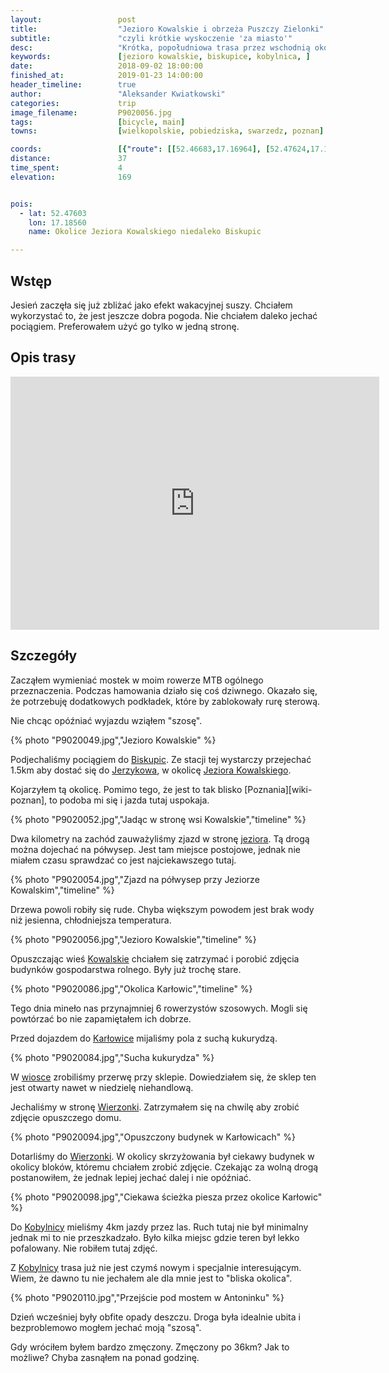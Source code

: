 ```yaml
---
layout:                 post
title:                  "Jezioro Kowalskie i obrzeża Puszczy Zielonki"
subtitle:               "czyli krótkie wyskoczenie 'za miasto'"
desc:                   "Krótka, popołudniowa trasa przez wschodnią okolicę Poznania. Po powrocie z Podlasia nie miałem nastroju na jazdę rowerem. Teraz przypomniało mi się, co jest w tym takiego fajnego."
keywords:               [jezioro kowalskie, biskupice, kobylnica, ]
date:                   2018-09-02 18:00:00
finished_at:            2019-01-23 14:00:00
header_timeline:        true
author:                 "Aleksander Kwiatkowski"
categories:             trip
image_filename:         P9020056.jpg
tags:                   [bicycle, main]
towns:                  [wielkopolskie, pobiedziska, swarzedz, poznan]

coords:                 [{"route": [[52.46683,17.16964], [52.47624,17.18586], [52.48581,17.13608], [52.49610,17.12526], [52.49746,17.10715], [52.48832,17.09179], [52.47410,17.09917], [52.44476,17.07608], [52.42985,17.07282]], "type": "bicycle"}]
distance:               37
time_spent:             4
elevation:              169


pois:
  - lat: 52.47603
    lon: 17.18560
    name: Okolice Jeziora Kowalskiego niedaleko Biskupic

---
```


[wiki-biskupice]: https://pl.wikipedia.org/wiki/Biskupice_(powiat_pozna%C5%84ski)
[wiki-jerzykowo]: https://pl.wikipedia.org/wiki/Jerzykowo_(powiat_pozna%C5%84ski)
[wiki-jezioro-kowalskie]: https://pl.wikipedia.org/wiki/Jezioro_Kowalskie
[wiki-kowalskie]: https://pl.wikipedia.org/wiki/Kowalskie_(wojew%C3%B3dztwo_wielkopolskie)
[wiki-karlowice]: https://pl.wikipedia.org/wiki/Kar%C5%82owice_(powiat_pozna%C5%84ski)
[wiki-wierzonka]: https://pl.wikipedia.org/wiki/Wierzonka
[wiki-kobylnica]: https://pl.wikipedia.org/wiki/Kobylnica_(wojew%C3%B3dztwo_wielkopolskie)

## Wstęp

Jesień zaczęła się już zbliżać jako efekt wakacyjnej suszy. Chciałem wykorzystać
to, że jest jeszcze dobra pogoda.
Nie chciałem daleko jechać pociągiem. Preferowałem użyć go tylko
w jedną stronę.

## Opis trasy

<iframe height='405' width='590' frameborder='0' allowtransparency='true' scrolling='no' src='https://www.strava.com/activities/1814828186/embed/95308c6bf1c0af8a169d5b517cc45658cf303bed'></iframe>

## Szczegóły

Zacząłem wymieniać mostek w moim rowerze MTB ogólnego przeznaczenia.
Podczas hamowania działo się coś dziwnego. Okazało się,
że potrzebuję dodatkowych podkładek, które by zablokowały rurę sterową.

Nie chcąc opóźniać wyjazdu wziąłem "szosę".

{% photo "P9020049.jpg","Jezioro Kowalskie" %}

Podjechaliśmy pociągiem do [Biskupic][wiki-biskupice]. Ze stacji tej wystarczy przejechać
1.5km aby dostać się do [Jerzykowa][wiki-jerzykowo], w okolicę
[Jeziora Kowalskiego][wiki-jezioro-kowalskie].

Kojarzyłem tą okolicę. Pomimo tego, że jest to tak blisko
[Poznania][wiki-poznan], to podoba mi się i jazda tutaj uspokaja.

{% photo "P9020052.jpg","Jadąc w stronę wsi Kowalskie","timeline" %}

Dwa kilometry na zachód zauważyliśmy zjazd w stronę [jeziora][wiki-jezioro-kowalskie].
Tą drogą można dojechać na półwysep. Jest tam miejsce postojowe, jednak
nie miałem czasu sprawdzać co jest najciekawszego tutaj.

{% photo "P9020054.jpg","Zjazd na półwysep przy Jeziorze Kowalskim","timeline" %}

Drzewa powoli robiły się rude. Chyba większym powodem jest brak wody niż
jesienna, chłodniejsza temperatura.

{% photo "P9020056.jpg","Jezioro Kowalskie","timeline" %}

Opuszczając wieś [Kowalskie][wiki-kowalskie] chciałem się zatrzymać i porobić zdjęcia
budynków gospodarstwa rolnego. Były już trochę stare.

{% photo "P9020086.jpg","Okolica Karłowic","timeline" %}

Tego dnia mineło nas przynajmniej 6 rowerzystów szosowych. Mogli się powtórzać bo nie
zapamiętałem ich dobrze.

Przed dojazdem do [Karłowice][wiki-karlowice] mijaliśmy pola z suchą kukurydzą.

{% photo "P9020084.jpg","Sucha kukurydza" %}

W [wiosce][wiki-karlowice] zrobiliśmy przerwę przy sklepie. Dowiedziałem się,
że sklep ten jest otwarty nawet w niedzielę niehandlową.

Jechaliśmy w stronę [Wierzonki][wiki-wierzonka]. Zatrzymałem się na chwilę aby zrobić
zdjęcie opuszczego domu.

{% photo "P9020094.jpg","Opuszczony budynek w Karłowicach" %}

Dotarliśmy do [Wierzonki][wiki-wierzonka]. W okolicy skrzyżowania był ciekawy budynek
w okolicy bloków, któremu chciałem zrobić zdjęcie. Czekając za wolną drogą
postanowiłem, że jednak lepiej jechać dalej i nie opóźniać.

{% photo "P9020098.jpg","Ciekawa ścieżka piesza przez okolice Karłowic" %}

Do [Kobylnicy][wiki-kobylnica] mieliśmy 4km jazdy przez las. Ruch tutaj nie był minimalny
jednak mi to nie przeszkadzało. Było kilka miejsc gdzie teren był lekko pofalowany.
Nie robiłem tutaj zdjęć.

Z [Kobylnicy][wiki-kobylnica] trasa już nie jest czymś nowym i specjalnie interesującym.
Wiem, że dawno tu nie jechałem ale dla mnie jest to "bliska okolica".

{% photo "P9020110.jpg","Przejście pod mostem w Antoninku" %}

Dzień wcześniej były obfite opady deszczu. Droga była idealnie ubita i
bezproblemowo mogłem jechać moją "szosą".

Gdy wróciłem byłem bardzo zmęczony. Zmęczony po 36km? Jak to możliwe?
Chyba zasnąłem na ponad godzinę.
